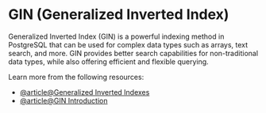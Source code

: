 # GIN (Generalized Inverted Index)

Generalized Inverted Index (GIN) is a powerful indexing method in PostgreSQL that can be used for complex data types such as arrays, text search, and more. GIN provides better search capabilities for non-traditional data types, while also offering efficient and flexible querying.

Learn more from the following resources:

- [@article@Generalized Inverted Indexes](https://www.cockroachlabs.com/docs/stable/inverted-indexes)
- [@article@GIN Introduction](https://www.postgresql.org/docs/current/gin-intro.html)